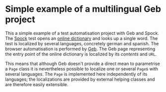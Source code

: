 # Simple example of a multilingual Geb project

This a simple example of a test automatisation project with Geb and
Spock. The [Spock](http://spockframework.org/) test opens an
[online dictionary](http://pons.com) and looks up a single word.
The test is localized by several languages, concretely german and
spanish. The browser automatisation is performed by
[Geb](http://www.gebish.org/). The Geb page representing the entry point
of the online dictionary is localized by its *contents* and `URL`.

This means that although Geb doesn't provide a direct mean to
parametrise a `Page` class it is nevertheless possible to localize one
or several `Page`s with several languages. The `Page` is implemented
here independently of its languages; the localizations are provided by
external helping classes and are therefore easily extensible.
